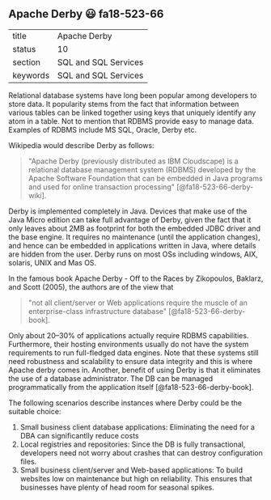 ## Apache Derby   :smiley:   fa18-523-66


|          |                      |
| -------- | -------------------- |
| title    | Apache Derby         | 
| status   | 10                   |
| section  | SQL and SQL Services |
| keywords | SQL and SQL Services |

 
Relational database systems have long been popular among developers to store data. It popularity stems from the fact that information 
between various tables can be linked together using keys that uniquely identify any atom in a table. Not to mention that RDBMS provide 
easy to manage data. Examples of RDBMS include MS SQL, Oracle, Derby etc.

Wikipedia would describe Derby as follows:
> "Apache Derby (previously distributed as IBM Cloudscape) is a relational database management system (RDBMS) developed by the Apache 
> Software Foundation that can be embedded in Java programs and used for online transaction processing" [@fa18-523-66-derby-wiki].

Derby is implemented completely in Java. Devices that make use of the Java Micro edition can take full advantage of Derby, given the 
fact that it only leaves about 2MB as footprint for both the embedded JDBC driver and the base engine. It requires no maintenance
(until the application changes), and hence can be embedded in applications written in Java, where details are hidden from the user. 
Derby runs on most OSs including windows, AIX, solaris, UNIX and Mas OS.

In the famous book Apache Derby - Off to the Races by  Zikopoulos, Baklarz, and Scott (2005), the authors are of the view that

> "not all client/server or Web applications require the muscle of an enterprise-class 
> infrastructure database"  [@fa18-523-66-derby-book].

Only about 20–30% of applications actually require RDBMS capabilities. Furthermore, their hosting environments usually do not have the 
system requirements to run full-fledged data engines. Note that these systems still need robustness and scalability  to ensure data 
integrity and this is where Apache derby comes in. Another, benefit of using Derby is that it eliminates the use of a database 
administrator. The DB can be managed programmatically from the application itself [@fa18-523-66-derby-book].

The following scenarios describe instances where Derby could be the suitable choice:

1. Small business client database applications: Eliminating the need for a DBA can significantlly reduce costs
2. Local registries and repositories: Since the DB is fully transactional, developers need not worry about crashes that can destroy
configuration files.
3. Small business client/server and Web-based applications:  To build websites low on maintenance but high on reliability. 
This ensures that businesses have plenty of head room for seasonal spikes. 
